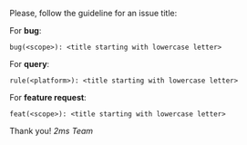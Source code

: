 Please, follow the guideline for an issue title: 

For **bug**:

`bug(<scope>): <title starting with lowercase letter>`

For **query**:

`rule(<platform>): <title starting with lowercase letter>`

For **feature request**:

`feat(<scope>): <title starting with lowercase letter>`

Thank you!
*2ms Team*
